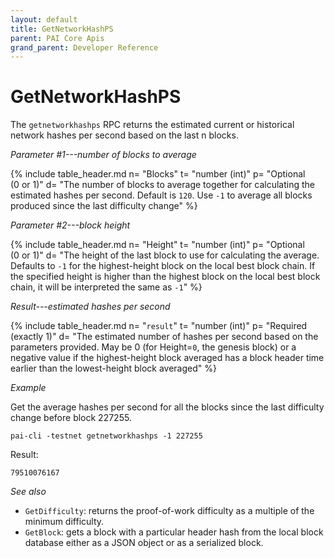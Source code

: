 ```yaml
---
layout: default
title: GetNetworkHashPS
parent: PAI Core Apis
grand_parent: Developer Reference
---
```


GetNetworkHashPS
========================

The `getnetworkhashps` RPC returns the estimated current or historical network hashes per second based on the last n blocks.

*Parameter #1---number of blocks to average*

{% include table_header.md
  n= "Blocks"
  t= "number (int)"
  p= "Optional<br>(0 or 1)"
  d= "The number of blocks to average together for calculating the estimated hashes per second.  Default is `120`.  Use `-1` to average all blocks produced since the last difficulty change"
%}

*Parameter #2---block height*

{% include table_header.md
  n= "Height"
  t= "number (int)"
  p= "Optional<br>(0 or 1)"
  d= "The height of the last block to use for calculating the average.  Defaults to `-1` for the highest-height block on the local best block chain.  If the specified height is higher than the highest block on the local best block chain, it will be interpreted the same as `-1`"
%}

*Result---estimated hashes per second*

{% include table_header.md
  n= "`result`"
  t= "number (int)"
  p= "Required<br>(exactly 1)"
  d= "The estimated number of hashes per second based on the parameters provided.  May be 0 (for Height=`0`, the genesis block) or a negative value if the highest-height block averaged has a block header time earlier than the lowest-height block averaged"
%}

*Example*

Get the average hashes per second for all the blocks since the last
difficulty change before block 227255.

```
pai-cli -testnet getnetworkhashps -1 227255
```

Result:

```
79510076167
```

*See also*

* `GetDifficulty`: returns the proof-of-work difficulty as a multiple of the minimum difficulty.
* `GetBlock`: gets a block with a particular header hash from the local block database either as a JSON object or as a serialized block.
